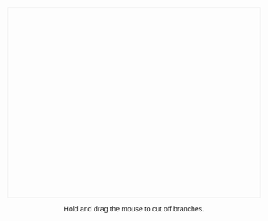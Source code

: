 <!DOCTYPE html>
<html lang="en">
<head>
  <meta charset="UTF-8">
  <title>Title</title>
  <style>
    #canvas {
      padding: 0px;
      margin-top: 0px;
      margin-left: auto;
      margin-right: auto;
      display: block;
      border: 1px solid #eee;
    }
    #howto {
      font-family: sans-serif;
      text-align: center;
    }
  </style>
</head>
<body>
<script src="http://wow.techbrood.com/libs/jquery/jquery-1.11.1.min.js"></script>
<canvas id="canvas" width="800" height="600"></canvas>
<div id="howto">
  <p>Hold and drag the mouse to cut off branches.</p>
</div>

<script src='http://code.createjs.com/easeljs-0.6.1.min.js'></script>
<script src='http://code.createjs.com/tweenjs-0.5.0.min.js'></script>
<script type="text/javascript">
  //// branch
  function Branch(startX, startY, angle, length, generation) {
    this.startX = startX;
    this.startY = startY;
    this.angle = angle;
    this.length = length;
    this.generation = generation;
    this.maxX = this.startX + Math.sin(this.angle) * this.length;
    this.maxY = this.startY + -Math.cos(this.angle) * this.length;

    this.width = Math.max(8 - generation * 0.9, 0.5);
    this.color = "black";
    this.waitFrames = 0;

    this.resetGrowthTo(0);

    this.graphics = new createjs.Graphics();
    this.view = new createjs.Shape(this.graphics);
  }

  Branch.prototype.resetGrowthTo = function(percentage) {
    this.growPercentage = percentage;
    this.growRate = randomRange(0.02, 0.12);
    this.isFullyGrown = false;
    this.hasSpawnedChildren = false;
    this.children = [];
  }

  Branch.prototype.chopAtPoint = function(x, y) {
    var px = (x - this.startX) / (this.maxX - this.startX);
    var py = (y - this.startY) / (this.maxY - this.startY);

    this.resetGrowthTo(isNaN(px) ? py : px);
    this.waitFrames = 20;
    this.grow();
  }

  Branch.prototype.update = function() {
    if (this.isFullyGrown === false) {
      if (this.waitFrames > 0) {
        this.waitFrames--;
      } else {
        this.growPercentage += this.growRate;

        if (this.growPercentage >= 1) {
          this.growPercentage = 1;
          this.isFullyGrown = true;
        }

        this.grow();
      }
    }
  }

  Branch.prototype.grow = function() {
    this.currentLength = this.length * this.growPercentage;
    this.endX = this.startX + Math.sin(this.angle) * this.currentLength;
    this.endY = this.startY + -Math.cos(this.angle) * this.currentLength;

    this.graphics.clear();
    this.graphics.setStrokeStyle(this.width, 1);
    this.graphics.beginStroke(this.color);
    this.graphics.moveTo(this.startX, this.startY);
    this.graphics.lineTo(this.endX, this.endY);
    this.graphics.endStroke();
  }

  //// chop line
  function ChopLine() {
    this.graphics = new createjs.Graphics();
    this.view = new createjs.Shape(this.graphics);

    this.width = 2;
    this.color = "red";
  }

  ChopLine.prototype.setStartPoint = function(x, y) {
    this.startX = x;
    this.startY = y;
  }

  ChopLine.prototype.setEndPoint = function(x, y) {
    this.endX = x;
    this.endY = y;
  }

  ChopLine.prototype.setActive = function(active) {
    this.active = active;
  }

  ChopLine.prototype.update = function() {
    this.graphics.clear();

    if (this.active === true) {
      this.graphics.setStrokeStyle(this.width);
      this.graphics.beginStroke(this.color);
      this.graphics.moveTo(this.startX, this.startY);
      this.graphics.lineTo(this.endX, this.endY);
      this.graphics.endStroke();
    }
  }

  //// bird
  function Bird(x, y, length, angle, width) {
    this.view = new createjs.Container();
    this.view.x = x;
    this.view.y = y;
    // this.view.rotation = -angle * 180 / Math.PI;

    this.leftWingGraphics = new createjs.Graphics();
    this.leftWingGraphics.setStrokeStyle(width);
    this.leftWingGraphics.beginStroke("black");
    this.leftWingGraphics.moveTo(0, 0);
    this.leftWingGraphics.lineTo(-length * 0.5, 0);
    this.leftWingGraphics.endStroke();
    this.leftWing = new createjs.Shape(this.leftWingGraphics);
    this.view.addChild(this.leftWing);

    this.rightWingGraphics = new createjs.Graphics();
    this.rightWingGraphics.setStrokeStyle(width);
    this.rightWingGraphics.beginStroke("black");
    this.rightWingGraphics.moveTo(0, 0);
    this.rightWingGraphics.lineTo(length * 0.5, 0);
    this.rightWingGraphics.endStroke();
    this.rightWing = new createjs.Shape(this.rightWingGraphics);
    this.view.addChild(this.rightWing);

    this.startFlightAnimation();
  }

  Bird.prototype.startFlightAnimation = function() {
    var flapDuration = 200;
    var leftWing = this.leftWing;
    var rightWing = this.rightWing;
    var view = this.view;

    leftWing.rotation = -30;
    createjs.Tween.get(leftWing, {
      loop: true
    }).to({
      rotation: 30
    }, flapDuration).to({
      rotation: -30
    }, flapDuration);

    this.rightWing.rotation = 30;
    createjs.Tween.get(rightWing, {
      loop: true
    }).to({
      rotation: -30
    }, flapDuration).to({
      rotation: 30
    }, flapDuration);

    createjs.Tween.get(view).to({
      x: randomRange(0, 800),
      y: -100,
      alpha: 0
    }, randomRange(1000, 3000), createjs.Ease.quadIn).call(tweenComplete);

    function tweenComplete() {
      createjs.Tween.removeTweens(leftWing);
      createjs.Tween.removeTweens(rightWing);

      view.parent.removeChild(view);
    }
  }

  // main
  const FRAME_RATE = 30;
  const STAGE_WIDTH = 800;
  const STAGE_HEIGHT = 600;
  const TREE_START_SIZE = 130;
  const MAX_GENERATION = 9;
  const DEGENERATION = 0.8;
  const H_SPREAD = Math.PI / 2.5;

  var _stage = null;

  var _tree = [];
  var _chopLine = null;

  var _mouseDown = false;

  function init() {
    createStage();

    //start the tree by creating a branch from the bottom center of the stage (canvas)
    createBranch(STAGE_WIDTH / 2, STAGE_HEIGHT, 0, TREE_START_SIZE, 0)
    createChopLine();

    start();
  };

  function createStage() {
    _stage = new createjs.Stage(document.getElementById("canvas"));
    createjs.Touch.enable(_stage); //允许设备触控
    createjs.Ticker.setFPS(FRAME_RATE);
  };

  function createBranch(startX, startY, angle, length, generation) {
    var branch = new Branch(startX, startY, angle, length, generation);

    _stage.addChild(branch.view);
    _tree.push(branch);

    return branch;
  };

  function createChopLine() {
    _chopLine = new ChopLine();
    _stage.addChild(_chopLine.view);
  };

  function start() {
    createjs.Ticker.addEventListener("tick", update);

    // does not work?
    // _stage.addEventListener("mousedown", mouseDownHandler);
    // _stage.addEventListener("mousemove", mouseMoveHandler);
    // _stage.addEventListener("mouseup", mouseUpHandler);
    // depricated (0.6.1), removed (0.7.0)
    _stage.onMouseMove = mouseMoveHandler;
    _stage.onMouseDown = mouseDownHandler;
    _stage.onMouseUp = mouseUpHandler;
  };

  function mouseDownHandler(event) {
    _mouseDown = true;
    console.log(_stage.children.length);

    _chopLine.setStartPoint(event.stageX, event.stageY);
    _stage.setChildIndex(_chopLine.view, _stage.children.length - 1);
  };

  function mouseMoveHandler(event) {
    if (_mouseDown) {
      _chopLine.setActive(true);
      _chopLine.setEndPoint(event.stageX, event.stageY);
    }
  };

  function mouseUpHandler(event) {
    _mouseDown = false;

    _chopLine.setEndPoint(event.stageX, event.stageY);
    _chopLine.setActive(false);

    chop();
  };

  function chop() {
    var branch = null;
    var intersection = null;

    for (var i = 0; i < _tree.length; i++) {
      branch = _tree[i];
      intersection = checkLineIntersection(_chopLine.startX, _chopLine.startY, _chopLine.endX, _chopLine.endY, branch.startX, branch.startY, branch.endX, branch.endY);

      if (intersection.onLine1 && intersection.onLine2) {
        birdifyChildren(branch, 0);

        branch.chopAtPoint(intersection.x, intersection.y);
      }
    }
  };

  function birdifyChildren(branch, delay) {
    for (var i = 0; i < branch.children.length; i++) {
      var child = branch.children[i];
      var f = birdifyBranch.bind(child);

      setTimeout(f, randomRange(150, 300) * delay);

      removeBranchFromTree(child);
      birdifyChildren(child, delay + 1);
    }
  };

  function birdifyBranch() {
    var midX = this.startX + (this.endX - this.startX) * 0.5;
    var midY = this.startY + (this.endY - this.startY) * 0.5;
    var bird = new Bird(midX, midY, this.currentLength, this.angle, this.width);

    _stage.addChild(bird.view);
    _stage.removeChild(this.view);
  }

  function removeBranchFromTree(branch) {
    var index = _tree.indexOf(branch);

    if (index !== -1) {
      _tree.splice(index, 1);
    }
  };


  function update(event) {
    if (!event.paused) {
      var branch = null;

      for (var i = 0; i < _tree.length; i++) {
        branch = _tree[i];
        branch.update();

        if (branch.isFullyGrown === true && branch.hasSpawnedChildren === false) {
          spawnBranches(branch);
        }
      }

      _chopLine.update();

      _stage.update();
    }
  };

  function spawnBranches(fromBranch) {
    var generation = fromBranch.generation + 1;

    if (generation < MAX_GENERATION) {
      var length = fromBranch.length * DEGENERATION;
      var startX = fromBranch.endX;
      var startY = fromBranch.endY;
      var leftAngle = randomRange(0.3, H_SPREAD);
      var rightAngle = randomRange(-H_SPREAD, -0.3);

      fromBranch.children.push(createBranch(startX, startY, leftAngle, length, generation));
      fromBranch.children.push(createBranch(startX, startY, rightAngle, length, generation));
    }

    fromBranch.hasSpawnedChildren = true;
  };

  ///////////
  // UTILS //
  ///////////

  function randomRange(min, max) {
    return Math.random() * (max - min) + min;
  };

  //from http://jsfiddle.net/justin_c_rounds/Gd2S2/
  function checkLineIntersection(line1StartX, line1StartY, line1EndX, line1EndY, line2StartX, line2StartY, line2EndX, line2EndY) {
    // if the lines intersect, the result contains the x and y of the intersection (treating the lines as infinite) and booleans for whether line segment 1 or line segment 2 contain the point
    var denominator, a, b, numerator1, numerator2, result = {
      x: null,
      y: null,
      onLine1: false,
      onLine2: false
    };
    denominator = ((line2EndY - line2StartY) * (line1EndX - line1StartX)) - ((line2EndX - line2StartX) * (line1EndY - line1StartY));
    if (denominator == 0) {
      return result;
    }
    a = line1StartY - line2StartY;
    b = line1StartX - line2StartX;
    numerator1 = ((line2EndX - line2StartX) * a) - ((line2EndY - line2StartY) * b);
    numerator2 = ((line1EndX - line1StartX) * a) - ((line1EndY - line1StartY) * b);
    a = numerator1 / denominator;
    b = numerator2 / denominator;

    // if we cast these lines infinitely in both directions, they intersect here:
    result.x = line1StartX + (a * (line1EndX - line1StartX));
    result.y = line1StartY + (a * (line1EndY - line1StartY));
    /*
     // it is worth noting that this should be the same as:
     x = line2StartX + (b * (line2EndX - line2StartX));
     y = line2StartX + (b * (line2EndY - line2StartY));
     */
    // if line1 is a segment and line2 is infinite, they intersect if:
    if (a > 0 && a < 1) {
      result.onLine1 = true;
    }
    // if line2 is a segment and line1 is infinite, they intersect if:
    if (b > 0 && b < 1) {
      result.onLine2 = true;
    }
    // if line1 and line2 are segments, they intersect if both of the above are true
    return result;
  };

  init();


  window.onload=function(){

    /*省略，具体实现可点击最后的实例*/

    //=====================================

    //上面创建了一个动画，为了观看匹配后的效果

    window.onresize=function(){

      //console.log("resize");

      //var canvas=stage.canvas;//获取到canvas，也可以用document.getElementById("gameMain");
      var canvas=document.getElementById("canvas");
      //获取浏览器可是区域宽高；需要考虑不同浏览器的兼容问题，或者直接用jquary，这里只是给出个思路，没有考虑浏览器的兼容问题。

      //获取宽高对于不熟悉前端的人比较麻烦，各种兼容性问题，一定要多用百度

      //document.body.clientHeight可能会一直是0，自己百度解决

      canvas.style.position="absolute";//canvas用绝对定位

      var w=document.body.clientWidth;//获取浏览器可视区域的宽

      var h=document.documentElement.clientHeight;//获取浏览器可视区域的高

      console.log(w,h);

      //等比缩放并居中显示

      var scale=Math.min(w/canvas.width,h/canvas.height);

      canvas.style.width=canvas.width*scale+"px";

      canvas.style.height=canvas.height*scale+"px";

      canvas.style.left=(w-parseInt(canvas.style.width))*0.5+"px";

      canvas.style.top=(h-parseInt(canvas.style.height))*0.5+"px";

    }

    window.onresize();//手动resize一次

  }

</script>
</body>
</html>

